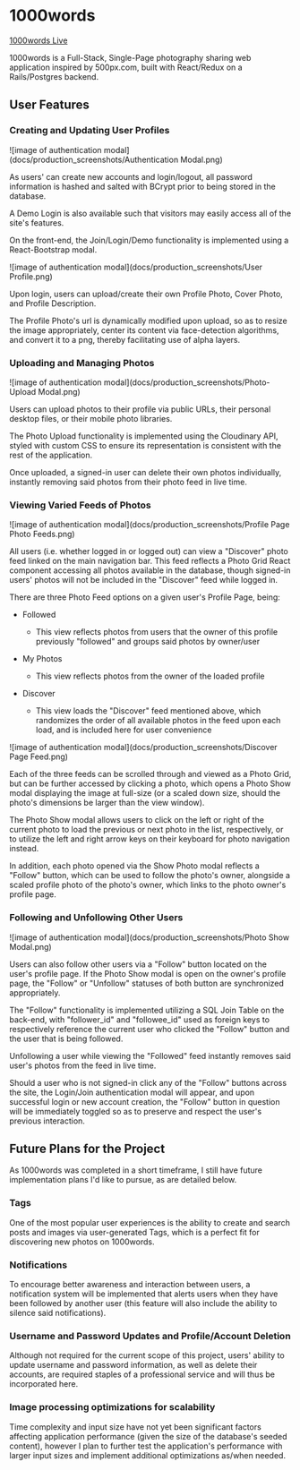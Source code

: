 # **1000words**

[1000words Live][1000words]

[1000words]: http://one-thousand-words.herokuapp.com/

1000words is a Full-Stack, Single-Page photography sharing web application inspired by 500px.com, built with React/Redux on a Rails/Postgres backend.

## User Features

### Creating and Updating User Profiles

![image of authentication modal](docs/production_screenshots/Authentication Modal.png)


As users' can create new accounts and login/logout, all password information is hashed and salted with BCrypt prior to being stored in the database.

A Demo Login is also available such that visitors may easily access all of the site's features.

On the front-end, the Join/Login/Demo functionality is implemented using a React-Bootstrap modal.

![image of authentication modal](docs/production_screenshots/User Profile.png)


Upon login, users can upload/create their own Profile Photo, Cover Photo, and Profile Description.

The Profile Photo's url is dynamically modified upon upload, so as to resize the image appropriately, center its content via face-detection algorithms, and convert it to a png, thereby facilitating use of alpha layers.

### Uploading and Managing Photos

![image of authentication modal](docs/production_screenshots/Photo-Upload Modal.png)

Users can upload photos to their profile via public URLs, their personal desktop files, or their mobile photo libraries.

The Photo Upload functionality is implemented using the Cloudinary API, styled with custom CSS to ensure its representation is consistent with the rest of the application.

Once uploaded, a signed-in user can delete their own photos individually, instantly removing said photos from their photo feed in live time.

### Viewing Varied Feeds of Photos

![image of authentication modal](docs/production_screenshots/Profile Page Photo Feeds.png)


All users (i.e. whether logged in or logged out) can view a "Discover" photo feed linked on the main navigation bar. This feed reflects a Photo Grid React component accessing all photos available in the database, though signed-in users' photos will not be included in the "Discover" feed while logged in.

There are three Photo Feed options on a given user's Profile Page, being:

  - Followed

    + This view reflects photos from users that the owner of this profile previously "followed" and groups said photos by owner/user


  - My Photos

    + This view reflects photos from the owner of the loaded profile


  - Discover

    + This view loads the "Discover" feed mentioned above, which randomizes the order of all available photos in the feed upon each load, and is included here for user convenience


![image of authentication modal](docs/production_screenshots/Discover Page Feed.png)


Each of the three feeds can be scrolled through and viewed as a Photo Grid, but can be further accessed by clicking a photo, which opens a Photo Show modal displaying the image at full-size (or a scaled down size, should the photo's dimensions be larger than the view window).

The Photo Show modal allows users to click on the left or right of the current photo to load the previous or next photo in the list, respectively, or to utilize the left and right arrow keys on their keyboard for photo navigation instead.

In addition, each photo opened via the Show Photo modal reflects a "Follow" button, which can be used to follow the photo's owner, alongside a scaled profile photo of the photo's owner, which links to the photo owner's profile page.

### Following and Unfollowing Other Users

![image of authentication modal](docs/production_screenshots/Photo Show Modal.png)


Users can also follow other users via a "Follow" button located on the user's profile page. If the Photo Show modal is open on the owner's profile page, the "Follow" or "Unfollow" statuses of both button are synchronized appropriately.

The "Follow" functionality is implemented utilizing a SQL Join Table on the back-end, with "follower_id" and "followee_id" used as foreign keys to respectively reference the current user who clicked the "Follow" button and the user that is being followed.

Unfollowing a user while viewing the "Followed" feed instantly removes said user's photos from the feed in live time.

Should a user who is not signed-in click any of the "Follow" buttons across the site, the Login/Join authentication modal will appear, and upon successful login or new account creation, the "Follow" button in question will be immediately toggled so as to preserve and respect the user's previous interaction.

## Future Plans for the Project

As 1000words was completed in a short timeframe, I still have future implementation plans I'd like to pursue, as are detailed below.

### Tags

One of the most popular user experiences is the ability to create and search posts and images via user-generated Tags, which is a perfect fit for discovering new photos on 1000words.

### Notifications

To encourage better awareness and interaction between users, a notification system will be implemented that alerts users when they have been followed by another user (this feature will also include the ability to silence said notifications).

### Username and Password Updates and Profile/Account Deletion

Although not required for the current scope of this project, users' ability to update username and password information, as well as delete their accounts, are required staples of a professional service and will thus be incorporated here.

### Image processing optimizations for scalability

Time complexity and input size have not yet been significant factors affecting application performance (given the size of the database's seeded content), however I plan to further test the application's performance with larger input sizes and implement additional optimizations as/when needed.
